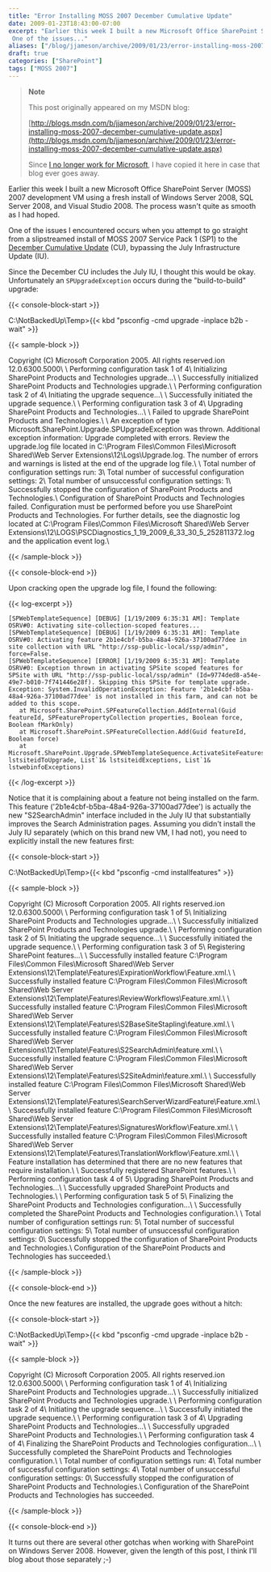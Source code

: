```yaml
---
title: "Error Installing MOSS 2007 December Cumulative Update"
date: 2009-01-23T18:43:00-07:00
excerpt: "Earlier this week I built a new Microsoft Office SharePoint Server (MOSS) 2007 development VM using a fresh install of Windows Server 2008, SQL Server 2008, and Visual Studio 2008. The process wasn't quite as smooth as I had hoped. 
 One of the issues..."
aliases: ["/blog/jjameson/archive/2009/01/23/error-installing-moss-2007-december-cumulative-update.aspx"]
draft: true
categories: ["SharePoint"]
tags: ["MOSS 2007"]
---
```


> **Note**
>
> This post originally appeared on my MSDN blog:
>
> [http://blogs.msdn.com/b/jjameson/archive/2009/01/23/error-installing-moss-2007-december-cumulative-update.aspx](http://blogs.msdn.com/b/jjameson/archive/2009/01/23/error-installing-moss-2007-december-cumulative-update.aspx)
>
> Since 		[I no longer work for Microsoft](/blog/jjameson/2011/09/02/last-day-with-microsoft), I have copied it here in case that blog  		ever goes away.

Earlier this week I built a new Microsoft Office SharePoint Server (MOSS) 2007  development VM using a fresh install of Windows Server 2008, SQL Server 2008, and  Visual Studio 2008. The process wasn't quite as smooth as I had hoped.

One of the issues I encountered occurs when you attempt to go straight from a  slipstreamed install of MOSS 2007 Service Pack 1 (SP1) to the [December Cumulative Update](http://support.microsoft.com/kb/960011)  (CU), bypassing the July Infrastructure Update (IU).

Since the December CU includes the July IU, I thought this would be okay. Unfortunately  an `SPUpgradeException` occurs during the "build-to-build" upgrade:

{{< console-block-start >}}

C:\NotBackedUp\Temp&gt;{{< kbd "psconfig -cmd upgrade -inplace b2b -wait" >}}

{{< sample-block >}}

Copyright (C) Microsoft Corporation 2005. All rights reserved.ion 12.0.6300.5000\ 	\ 	Performing configuration task 1 of 4\ 	Initializing SharePoint Products and Technologies upgrade...\ 	\ 	Successfully initialized SharePoint Products and Technologies upgrade.\ 	\ 	Performing configuration task 2 of 4\ 	Initiating the upgrade sequence...\ 	\ 	Successfully initiated the upgrade sequence.\ 	\ 	Performing configuration task 3 of 4\ 	Upgrading SharePoint Products and Technologies...\ 	\ 	Failed to upgrade SharePoint Products and Technologies.\ 	\ 	An exception of type Microsoft.SharePoint.Upgrade.SPUpgradeException was thrown.  	Additional exception information: Upgrade completed with errors. Review the  	upgrade.log file located in C:\Program Files\Common Files\Microsoft Shared\Web  	Server Extensions\12\Logs\Upgrade.log. The number of errors and warnings is  	listed at the end of the upgrade log file.\ 	\ 	Total number of configuration settings run: 3\ 	Total number of successful configuration settings: 2\ 	Total number of unsuccessful configuration settings: 1\ 	Successfully stopped the configuration of SharePoint Products and Technologies.\ 	Configuration of SharePoint Products and Technologies failed. Configuration  	must be performed before you use SharePoint Products and Technologies. For further  	details, see the diagnostic log located at C:\Program Files\Common Files\Microsoft  	Shared\Web Server Extensions\12\LOGS\PSCDiagnostics\_1\_19\_2009\_6\_33\_30\_5\_252811372.log  	and the application event log.\

{{< /sample-block >}}

{{< console-block-end >}}

Upon cracking open the upgrade log file, I found the following:

{{< log-excerpt >}}

```
[SPWebTemplateSequence] [DEBUG] [1/19/2009 6:35:31 AM]: Template OSRV#0: Activating site-collection-scoped features...
[SPWebTemplateSequence] [DEBUG] [1/19/2009 6:35:31 AM]: Template OSRV#0: Activating feature 2b1e4cbf-b5ba-48a4-926a-37100ad77dee in site collection with URL "http://ssp-public-local/ssp/admin", force=False.
[SPWebTemplateSequence] [ERROR] [1/19/2009 6:35:31 AM]: Template OSRV#0: Exception thrown in activating SPSite scoped features for SPSite with URL "http://ssp-public-local/ssp/admin" (Id=9774ded8-a54e-49e7-b010-7f741446e28f). Skipping this SPSite for template upgrade.  Exception: System.InvalidOperationException: Feature '2b1e4cbf-b5ba-48a4-926a-37100ad77dee' is not installed in this farm, and can not be added to this scope.
   at Microsoft.SharePoint.SPFeatureCollection.AddInternal(Guid featureId, SPFeaturePropertyCollection properties, Boolean force, Boolean fMarkOnly)
   at Microsoft.SharePoint.SPFeatureCollection.Add(Guid featureId, Boolean force)
   at Microsoft.SharePoint.Upgrade.SPWebTemplateSequence.ActivateSiteFeatures(List`1 lstsiteidToUpgrade, List`1& lstsiteidExceptions, List`1& lstwebinfoExceptions)
```

{{< /log-excerpt >}}

Notice that it is complaining about a feature not being installed on the farm.  This feature ('2b1e4cbf-b5ba-48a4-926a-37100ad77dee') is actually the new "S2SearchAdmin"  interface included in the July IU that substantially improves the Search Administration  pages. Assuming you didn't install the July IU separately (which on this brand new  VM, I had not), you need to explicitly install the new features first:

{{< console-block-start >}}

C:\NotBackedUp\Temp&gt;{{< kbd "psconfig -cmd installfeatures" >}}

{{< sample-block >}}

Copyright (C) Microsoft Corporation 2005. All rights reserved.ion 12.0.6300.5000\ 	\ 	Performing configuration task 1 of 5\ 	Initializing SharePoint Products and Technologies upgrade...\ 	\ 	Successfully initialized SharePoint Products and Technologies upgrade.\ 	\ 	Performing configuration task 2 of 5\ 	Initiating the upgrade sequence...\ 	\ 	Successfully initiated the upgrade sequence.\ 	\ 	Performing configuration task 3 of 5\ 	Registering SharePoint features...\ 	\ 	Successfully installed feature C:\Program Files\Common Files\Microsoft Shared\Web  	Server Extensions\12\Template\Features\ExpirationWorkflow\Feature.xml.\ 	\ 	Successfully installed feature C:\Program Files\Common Files\Microsoft Shared\Web  	Server Extensions\12\Template\Features\ReviewWorkflows\Feature.xml.\ 	\ 	Successfully installed feature C:\Program Files\Common Files\Microsoft Shared\Web  	Server Extensions\12\Template\Features\S2BaseSiteStapling\feature.xml.\ 	\ 	Successfully installed feature C:\Program Files\Common Files\Microsoft Shared\Web  	Server Extensions\12\Template\Features\S2SearchAdmin\feature.xml.\ 	\ 	Successfully installed feature C:\Program Files\Common Files\Microsoft Shared\Web  	Server Extensions\12\Template\Features\S2SiteAdmin\feature.xml.\ 	\ 	Successfully installed feature C:\Program Files\Common Files\Microsoft Shared\Web  	Server Extensions\12\Template\Features\SearchServerWizardFeature\Feature.xml.\ 	\ 	Successfully installed feature C:\Program Files\Common Files\Microsoft Shared\Web  	Server Extensions\12\Template\Features\SignaturesWorkflow\Feature.xml.\ 	\ 	Successfully installed feature C:\Program Files\Common Files\Microsoft Shared\Web  	Server Extensions\12\Template\Features\TranslationWorkflow\Feature.xml.\ 	\ 	Feature installation has determined that there are no new features that require  	installation.\ 	\ 	Successfully registered SharePoint features.\ 	\ 	Performing configuration task 4 of 5\ 	Upgrading SharePoint Products and Technologies...\ 	\ 	Successfully upgraded SharePoint Products and Technologies.\ 	\ 	Performing configuration task 5 of 5\ 	Finalizing the SharePoint Products and Technologies configuration...\ 	\ 	Successfully completed the SharePoint Products and Technologies configuration.\ 	\ 	Total number of configuration settings run: 5\ 	Total number of successful configuration settings: 5\ 	Total number of unsuccessful configuration settings: 0\ 	Successfully stopped the configuration of SharePoint Products and Technologies.\ 	Configuration of the SharePoint Products and Technologies has succeeded.\

{{< /sample-block >}}

{{< console-block-end >}}

Once the new features are installed, the upgrade goes without a hitch:

{{< console-block-start >}}

C:\NotBackedUp\Temp&gt;{{< kbd "psconfig -cmd upgrade -inplace b2b -wait" >}}

{{< sample-block >}}

Copyright (C) Microsoft Corporation 2005. All rights reserved.ion 12.0.6300.5000\ 	\ 	Performing configuration task 1 of 4\ 	Initializing SharePoint Products and Technologies upgrade...\ 	\ 	Successfully initialized SharePoint Products and Technologies upgrade.\ 	\ 	Performing configuration task 2 of 4\ 	Initiating the upgrade sequence...\ 	\ 	Successfully initiated the upgrade sequence.\ 	\ 	Performing configuration task 3 of 4\ 	Upgrading SharePoint Products and Technologies...\ 	\ 	Successfully upgraded SharePoint Products and Technologies.\ 	\ 	Performing configuration task 4 of 4\ 	Finalizing the SharePoint Products and Technologies configuration...\ 	\ 	Successfully completed the SharePoint Products and Technologies configuration.\ 	\ 	Total number of configuration settings run: 4\ 	Total number of successful configuration settings: 4\ 	Total number of unsuccessful configuration settings: 0\ 	Successfully stopped the configuration of SharePoint Products and Technologies.\ 	Configuration of the SharePoint Products and Technologies has succeeded.

{{< /sample-block >}}

{{< console-block-end >}}

It turns out there are several other gotchas when working with SharePoint on  Windows Server 2008. However, given the length of this post, I think I'll blog about  those separately ;-)

